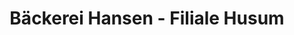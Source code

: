 ---
title: "Bäckerei Hansen - Filiale Husum"
url: /husum/baeckerei-hansen-filiale-husum/
shop: Bäckerei
---